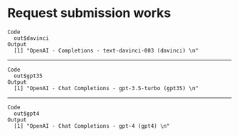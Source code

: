 # Request submission works

    Code
      out$davinci
    Output
      [1] "OpenAI - Completions - text-davinci-003 (davinci) \n"

---

    Code
      out$gpt35
    Output
      [1] "OpenAI - Chat Completions - gpt-3.5-turbo (gpt35) \n"

---

    Code
      out$gpt4
    Output
      [1] "OpenAI - Chat Completions - gpt-4 (gpt4) \n"

